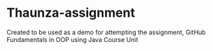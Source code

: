# Thaunza-assignment
Created to be used as a demo for attempting the assignment, GitHub Fundamentals in OOP using Java Course Unit
